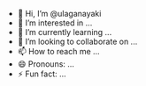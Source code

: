 - 👋 Hi, I’m @ulaganayaki
- 👀 I’m interested in ...
- 🌱 I’m currently learning ...
- 💞️ I’m looking to collaborate on ...
- 📫 How to reach me ...
- 😄 Pronouns: ...
- ⚡ Fun fact: ...

<!---
ulaganayaki/ulaganayaki is a ✨ special ✨ repository because its `README.md` (this file) appears on your GitHub profile.
You can click the Preview link to take a look at your changes.
--->
